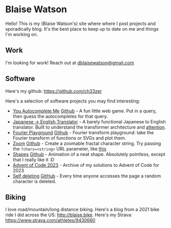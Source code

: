 # Blaise Watson

Hello! This is my (Blaise Watson's) site where where I post projects and sporadically blog. It's the best place to keep up to date on me and things I'm working on.

## Work

I'm looking for work! Reach out at dblaisewatson@gmail.com

## Software

Here's my github: https://github.com/ch33zer

Here's a selection of software projects you may find interesting:

* [You Autocomplete Me](https://autocomplete-guess.blaise.gg/) [Github](https://github.com/ch33zer/autocomplete_guess) - A fun little web game. Put in a query, then guess the autocompletes for that query.
* [Japanese -> English Translator](https://github.com/ch33zer/translation) - A barely functional Japanese to English translator. Built to understand the transformer architecture and [attention](https://arxiv.org/abs/1706.03762).
* [Fourier Playground](https://blaise.gg/fourier_playground/fourier.html) [Github](https://github.com/ch33zer/fourier_playground) - Fourier transform playground: take the Fourier transform of functions or SVGs and plot them.
* [Zoom](https://blaise.gg/zoom/index.html) [Github](https://github.com/ch33zer/zoom) - Create a zoomable fractal character string. Try passing the `?chars=<string>` URL parameter, like [this](https://blaise.gg/zoom/index.html?chars=金魚)
* [Shapes](https://blaise.gg/shapes/index.html) [Github](https://github.com/ch33zer/shapes) - Animation of a neat shape. Absolutely pointless, except that I really like it :D
* [Advent of Code 2023](https://github.com/ch33zer/aoc2023) - Archive of my solutions to Advent of Code for 2023	
* [Self deleting](self-deleting-production.self-deletion.workers.dev) [GitHub](https://github.com/ch33zer/self-deleting) - Every time anyone accesses the page a random character is deleted.

## Biking

I love road/mountain/long distance biking. Here's a blog from a 2021 bike ride I did across the US: http://blaise.bike. Here's my Strava: https://www.strava.com/athletes/9430660